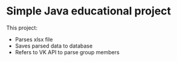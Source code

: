 # Simple Java educational project
This project:
- Parses xlsx file
- Saves parsed data to database
- Refers to VK API to parse group members
